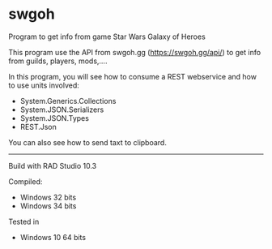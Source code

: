 # swgoh
Program to get info from game Star Wars Galaxy of Heroes

This program use the API from swgoh.gg (https://swgoh.gg/api/) to get info from guilds, players, mods,....

In this program, you will see how to consume a REST webservice and how to use units involved:
  - System.Generics.Collections 
  - System.JSON.Serializers 
  - System.JSON.Types
  - REST.Json
  
You can also see how to send taxt to clipboard.

---

Build with RAD Studio 10.3

Compiled:
- Windows 32 bits
- Windows 34 bits

Tested in 
- Windows 10 64 bits
